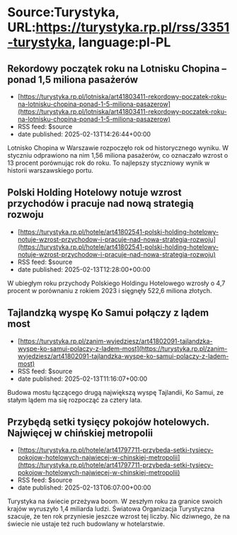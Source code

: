 # Source:Turystyka, URL:https://turystyka.rp.pl/rss/3351-turystyka, language:pl-PL

## Rekordowy początek roku na Lotnisku Chopina – ponad 1,5 miliona pasażerów
 - [https://turystyka.rp.pl/lotniska/art41803411-rekordowy-poczatek-roku-na-lotnisku-chopina-ponad-1-5-miliona-pasazerow](https://turystyka.rp.pl/lotniska/art41803411-rekordowy-poczatek-roku-na-lotnisku-chopina-ponad-1-5-miliona-pasazerow)
 - RSS feed: $source
 - date published: 2025-02-13T14:26:44+00:00

Lotnisko Chopina w Warszawie rozpoczęło rok od historycznego wyniku. W styczniu odprawiono na nim 1,56 miliona pasażerów, co oznaczało wzrost o 13 procent porównując rok do roku. To najlepszy styczniowy wynik w historii warszawskiego portu.

## Polski Holding Hotelowy notuje wzrost przychodów i pracuje nad nową strategią rozwoju
 - [https://turystyka.rp.pl/hotele/art41802541-polski-holding-hotelowy-notuje-wzrost-przychodow-i-pracuje-nad-nowa-strategia-rozwoju](https://turystyka.rp.pl/hotele/art41802541-polski-holding-hotelowy-notuje-wzrost-przychodow-i-pracuje-nad-nowa-strategia-rozwoju)
 - RSS feed: $source
 - date published: 2025-02-13T12:28:00+00:00

W ubiegłym roku przychody Polskiego Holdingu Hotelowego wzrosły o 4,7 procent w porównaniu z rokiem 2023 i sięgnęły 522,6 miliona złotych.

## Tajlandzką wyspę Ko Samui połączy z lądem most
 - [https://turystyka.rp.pl/zanim-wyjedziesz/art41802091-tajlandzka-wyspe-ko-samui-polaczy-z-ladem-most](https://turystyka.rp.pl/zanim-wyjedziesz/art41802091-tajlandzka-wyspe-ko-samui-polaczy-z-ladem-most)
 - RSS feed: $source
 - date published: 2025-02-13T11:16:07+00:00

Budowa mostu łączącego drugą największą wyspę Tajlandii, Ko Samui, ze stałym lądem ma się rozpocząć za cztery lata.

## Przybędą setki tysięcy pokojów hotelowych. Najwięcej w chińskiej metropolii
 - [https://turystyka.rp.pl/hotele/art41797711-przybeda-setki-tysiecy-pokojow-hotelowych-najwiecej-w-chinskiej-metropolii](https://turystyka.rp.pl/hotele/art41797711-przybeda-setki-tysiecy-pokojow-hotelowych-najwiecej-w-chinskiej-metropolii)
 - RSS feed: $source
 - date published: 2025-02-13T06:07:00+00:00

Turystyka na świecie przeżywa boom. W zeszłym roku za granice swoich krajów wyruszyło 1,4 miliarda ludzi. Światowa Organizacja Turystyczna szacuje, że ten rok przyniesie jeszcze wzrost tej liczby. Nic dziwnego, że na świecie nie ustaje też ruch budowlany w hotelarstwie.

